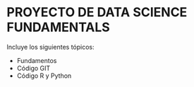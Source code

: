 # PROYECTO DE DATA SCIENCE FUNDAMENTALS

Incluye los siguientes tópicos:
* Fundamentos
* Código GIT
* Código R y Python
